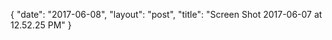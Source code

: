 {
   "date": "2017-06-08",
   "layout": "post",
   "title": "Screen Shot 2017-06-07 at 12.52.25 PM"
}

